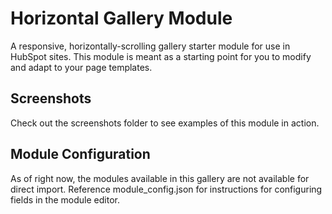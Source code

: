 # Horizontal Gallery Module
A responsive, horizontally-scrolling gallery starter module for use in HubSpot sites. This module is meant as a starting point for you to modify and adapt to your page templates.

## Screenshots
Check out the screenshots folder to see examples of this module in action.

## Module Configuration
As of right now, the modules available in this gallery are not available for direct import. Reference module_config.json for instructions for configuring fields in the module editor.